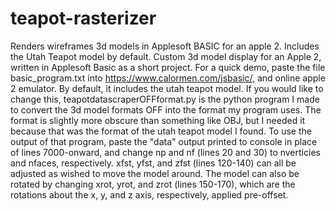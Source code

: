 # teapot-rasterizer
Renders wireframes 3d models in Applesoft BASIC for an apple 2. Includes the Utah Teapot model by default.
Custom 3d model display for an Apple 2, written in Applesoft Basic as a short project. 
For a quick demo, paste the file basic_program.txt into https://www.calormen.com/jsbasic/, and online apple 2 emulator.
By default, it includes the utah teapot model. If you would like to change this, teapotdatascraperOFFformat.py is the python program I made to convert the 3d model formats OFF into the format my program uses. The format is slightly more obscure than something like OBJ, but I needed it because that was the format of the utah teapot model I found.
To use the output of that program, paste the "data" output printed to console in place of lines 7000-onward, and change np and nf (lines 20 and 30) to nverticies and nfaces, respectively. xfst, yfst, and zfst (lines 120-140) can all be adjusted as wished to move the model around. The model can also be rotated by changing xrot, yrot, and zrot (lines 150-170), which are the rotations about the x, y, and z axis, respectively, applied pre-offset. 
